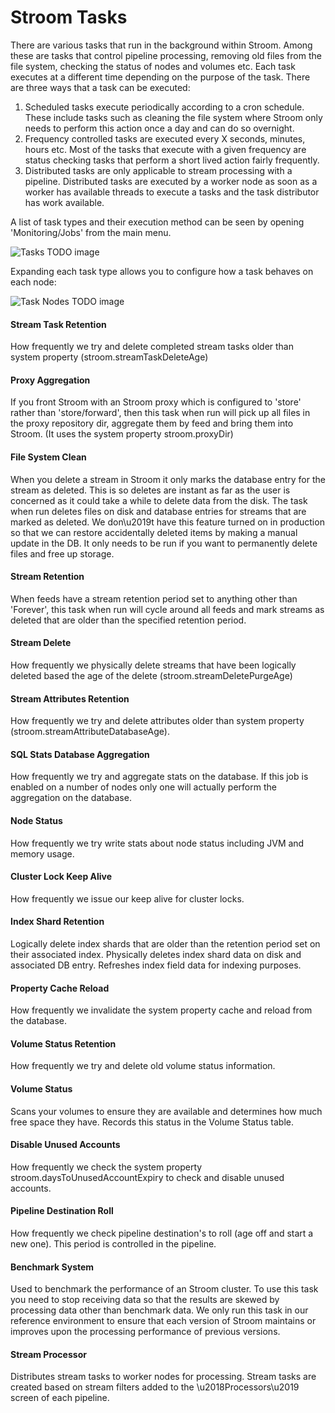 # Stroom Tasks
There are various tasks that run in the background within Stroom. Among these are tasks that control pipeline processing, removing old files from the file system, checking the status of nodes and volumes etc. Each task executes at a different time depending on the purpose of the task. There are three ways that a task can be executed:

 1. Scheduled tasks execute periodically according to a cron schedule. These include tasks such as cleaning the file system where Stroom only needs to perform this action once a day and can do so overnight.
 2. Frequency controlled tasks are executed every X seconds, minutes, hours etc. Most of the tasks that execute with a given frequency are status checking tasks that perform a short lived action fairly frequently.
 3. Distributed tasks are only applicable to stream processing with a pipeline. Distributed tasks are executed by a worker node as soon as a worker has available threads to execute a tasks and the task distributor has work available.

A list of task types and their execution method can be seen by opening 'Monitoring/Jobs' from the main menu.

![Tasks](tasks.png) TODO image

Expanding each task type allows you to configure how a task behaves on each node:

![Task Nodes](task-nodes.png) TODO image

#### Stream Task Retention

How frequently we try and delete completed stream tasks older than system property 
(stroom.streamTaskDeleteAge)

#### Proxy Aggregation

If you front Stroom with an Stroom proxy which is configured to 'store' rather
than 'store/forward', then this task when run will pick up all files in the proxy 
repository dir, aggregate them by feed and bring them into Stroom.
(It uses the system property stroom.proxyDir)

#### File System Clean

When you delete a stream in Stroom it only marks the database entry for the stream as deleted.
This is so deletes are instant as far as the user is concerned as it could take a while to 
delete data from the disk. The task when run deletes files on disk and database entries for 
streams that are marked as deleted. We don\u2019t have this feature turned on in production 
so that we can restore accidentally deleted items by making a manual update in the DB. It 
only needs to be run if you want to permanently delete files and free up storage.

#### Stream Retention

When feeds have a stream retention period set to anything other than 'Forever', 
this task when run will cycle around all feeds and mark streams as deleted that are older 
than the specified retention period.

#### Stream Delete

How frequently we physically delete streams that have been logically deleted based the age of the delete 
(stroom.streamDeletePurgeAge)

#### Stream Attributes Retention

How frequently we try and delete attributes older than system property 
(stroom.streamAttributeDatabaseAge).

#### SQL Stats Database Aggregation

How frequently we try and aggregate stats on the database.
If this job is enabled on a number of nodes only one will actually perform the aggregation on the database.

#### Node Status

How frequently we try write stats about node status including JVM and memory usage.

#### Cluster Lock Keep Alive

How frequently we issue our keep alive for cluster locks.

#### Index Shard Retention

Logically delete index shards that are older than the retention period set on their associated index.
Physically deletes index shard data on disk and associated DB entry.
Refreshes index field data for indexing purposes.

#### Property Cache Reload

How frequently we invalidate the system property cache and reload from the database.

#### Volume Status Retention

How frequently we try and delete old volume status information.

#### Volume Status

Scans your volumes to ensure they are available and determines how much free space they have.
Records this status in the Volume Status table.

#### Disable Unused Accounts

How frequently we check the system property stroom.daysToUnusedAccountExpiry to check and disable
unused accounts.

#### Pipeline Destination Roll

How frequently we check pipeline destination's to roll (age off and start a new one).
This period is controlled in the pipeline.

#### Benchmark System

Used to benchmark the performance of an Stroom cluster. To use this task you need to stop
receiving data so that the results are skewed by processing data other than benchmark data. 
We only run this task in our reference environment to ensure that each version of Stroom
maintains or improves upon the processing performance of previous versions.

#### Stream Processor

Distributes stream tasks to worker nodes for processing. Stream tasks are created based 
on stream filters added to the \u2018Processors\u2019 screen of each pipeline.

